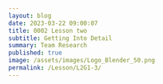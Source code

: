 ```yaml
---
layout: blog
date: 2023-03-22 09:00:07
title: 0002 Lesson two
subtitle: Getting Into Detail
summary: Team Research
published: true
image: /assets/images/Logo_Blender_50.png
permalink: /Lesson/L2G1-3/
---
```


<script src="https://gist.github.com/urbanistica/51287f04d3e1a046bd132ec5018809c7.js"></script>